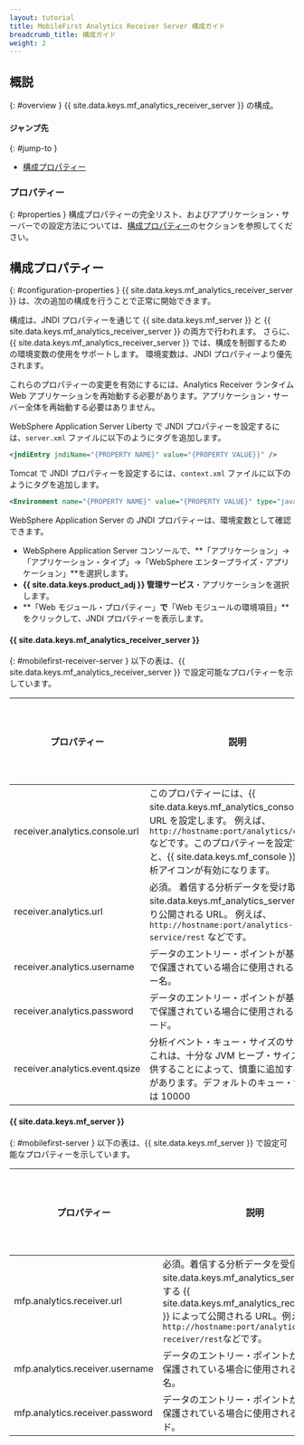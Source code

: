 ```yaml
---
layout: tutorial
title: MobileFirst Analytics Receiver Server 構成ガイド
breadcrumb_title: 構成ガイド
weight: 2
---
```

<!-- NLS_CHARSET=UTF-8 -->
## 概説
{: #overview }
{{ site.data.keys.mf_analytics_receiver_server }} の構成。

#### ジャンプ先
{: #jump-to }

* [構成プロパティー](#configuration-properties)

### プロパティー
{: #properties }
構成プロパティーの完全リスト、およびアプリケーション・サーバーでの設定方法については、[構成プロパティー](#configuration-properties)のセクションを参照してください。

## 構成プロパティー
{: #configuration-properties }
{{ site.data.keys.mf_analytics_receiver_server }} は、次の追加の構成を行うことで正常に開始できます。

構成は、JNDI プロパティーを通じて {{ site.data.keys.mf_server }} と {{ site.data.keys.mf_analytics_receiver_server }} の両方で行われます。
さらに、{{ site.data.keys.mf_analytics_receiver_server }} では、構成を制御するための環境変数の使用をサポートします。 環境変数は、JNDI プロパティーより優先されます。

これらのプロパティーの変更を有効にするには、Analytics Receiver ランタイム Web アプリケーションを再始動する必要があります。アプリケーション・サーバー全体を再始動する必要はありません。

WebSphere Application Server Liberty で JNDI プロパティーを設定するには、`server.xml` ファイルに以下のようにタグを追加します。

```xml
<jndiEntry jndiName="{PROPERTY NAME}" value="{PROPERTY VALUE}}" />
```

Tomcat で JNDI プロパティーを設定するには、`context.xml` ファイルに以下のようにタグを追加します。

```xml
<Environment name="{PROPERTY NAME}" value="{PROPERTY VALUE}" type="java.lang.String" override="false" />
```

WebSphere Application Server の JNDI プロパティーは、環境変数として確認できます。

* WebSphere Application Server コンソールで、**「アプリケーション」→「アプリケーション・タイプ」→「WebSphere エンタープライズ・アプリケーション」**を選択します。
* **{{ site.data.keys.product_adj }} 管理サービス**・アプリケーションを選択します。
* **「Web モジュール・プロパティー」**で**「Web モジュールの環境項目」**をクリックして、JNDI プロパティーを表示します。

#### {{ site.data.keys.mf_analytics_receiver_server }}
{: #mobilefirst-receiver-server }
以下の表は、{{ site.data.keys.mf_analytics_receiver_server }} で設定可能なプロパティーを示しています。

| プロパティー                           | 説明                                           | デフォルト値 |
|------------------------------------|-------------------------------------------------------|---------------|
| receiver.analytics.console.url          | このプロパティーには、{{ site.data.keys.mf_analytics_console }} の URL を設定します。 例えば、`http://hostname:port/analytics/console` などです。このプロパティーを設定すると、{{ site.data.keys.mf_console }} で分析アイコンが有効になります。 | なし |
| receiver.analytics.url                  |必須。 着信する分析データを受け取る、{{ site.data.keys.mf_analytics_server }} により公開される URL。 例えば、`http://hostname:port/analytics-service/rest` などです。| なし |
| receiver.analytics.username             | データのエントリー・ポイントが基本認証で保護されている場合に使用されるユーザー名。 | なし |
| receiver.analytics.password             | データのエントリー・ポイントが基本認証で保護されている場合に使用されるパスワード。 | なし |
| receiver.analytics.event.qsize          | 分析イベント・キュー・サイズのサイズ。これは、十分な JVM ヒープ・サイズを提供することによって、慎重に追加する必要があります。デフォルトのキュー・サイズは 10000  | なし |

#### {{ site.data.keys.mf_server }}
{: #mobilefirst-server }
以下の表は、{{ site.data.keys.mf_server }} で設定可能なプロパティーを示しています。

| プロパティー                           | 説明                                           | デフォルト値 |
|------------------------------------|-------------------------------------------------------|---------------|
| mfp.analytics.receiver.url                  | 必須。着信する分析データを受信して {{ site.data.keys.mf_analytics_server }} に転送する {{ site.data.keys.mf_analytics_receiver_server }} によって公開される URL。例えば、`http://hostname:port/analytics-receiver/rest`などです。 | なし |
| mfp.analytics.receiver.username             | データのエントリー・ポイントが基本認証で保護されている場合に使用されるユーザー名。 | なし |
| mfp.analytics.receiver.password             | データのエントリー・ポイントが基本認証で保護されている場合に使用されるパスワード。 | なし |
